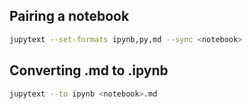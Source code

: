 ## Pairing a notebook

```bash
jupytext --set-formats ipynb,py,md --sync <notebook>
```

## Converting .md to .ipynb
```bash
jupytext --to ipynb <notebook>.md
```
